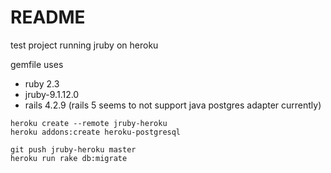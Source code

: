 # README

test project running jruby on heroku

gemfile uses
 - ruby 2.3 
 - jruby-9.1.12.0
 - rails 4.2.9  (rails 5 seems to not support java postgres adapter currently)



```
heroku create --remote jruby-heroku
heroku addons:create heroku-postgresql

git push jruby-heroku master
heroku run rake db:migrate
```